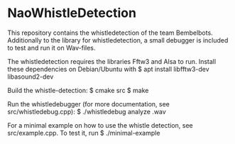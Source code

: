 # NaoWhistleDetection

This repository contains the whistledetection of the team Bembelbots.
Additionally to the library for whistledetection, a small debugger
is included to test and run it on Wav-files.

The whistledetection requires the libraries Fftw3 and Alsa to run.
Install these dependencies on Debian/Ubuntu with
    $ apt install libfftw3-dev libasound2-dev

Build the whistle-detection:
    $ cmake src
    $ make

Run the whistledebugger (for more documentation, see src/whistledebug.cpp):
    $ ./whistledebug analyze <filename>.wav

For a minimal example on how to use the whistle detection, see src/example.cpp.
To test it, run
    $ ./minimal-example
